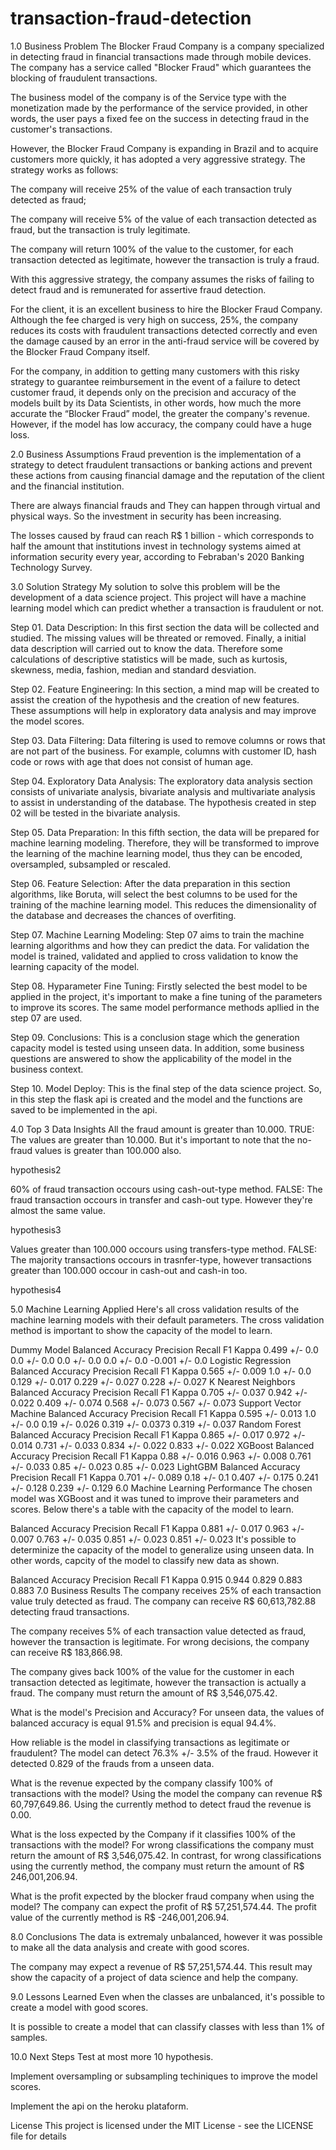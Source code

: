 # transaction-fraud-detection
1.0 Business Problem
The Blocker Fraud Company is a company specialized in detecting fraud in financial transactions made through mobile devices. The company has a service called "Blocker Fraud" which guarantees the blocking of fraudulent transactions.

The business model of the company is of the Service type with the monetization made by the performance of the service provided, in other words, the user pays a fixed fee on the success in detecting fraud in the customer's transactions.

However, the Blocker Fraud Company is expanding in Brazil and to acquire customers more quickly, it has adopted a very aggressive strategy. The strategy works as follows:

The company will receive 25% of the value of each transaction truly detected as fraud;

The company will receive 5% of the value of each transaction detected as fraud, but the transaction is truly legitimate.

The company will return 100% of the value to the customer, for each transaction detected as legitimate, however the transaction is truly a fraud.

With this aggressive strategy, the company assumes the risks of failing to detect fraud and is remunerated for assertive fraud detection.

For the client, it is an excellent business to hire the Blocker Fraud Company. Although the fee charged is very high on success, 25%, the company reduces its costs with fraudulent transactions detected correctly and even the damage caused by an error in the anti-fraud service will be covered by the Blocker Fraud Company itself.

For the company, in addition to getting many customers with this risky strategy to guarantee reimbursement in the event of a failure to detect customer fraud, it depends only on the precision and accuracy of the models built by its Data Scientists, in other words, how much the more accurate the “Blocker Fraud” model, the greater the company's revenue. However, if the model has low accuracy, the company could have a huge loss.

2.0 Business Assumptions
Fraud prevention is the implementation of a strategy to detect fraudulent transactions or banking actions and prevent these actions from causing financial damage and the reputation of the client and the financial institution.

There are always financial frauds and They can happen through virtual and physical ways. So the investment in security has been increasing.

The losses caused by fraud can reach R$ 1 billion - which corresponds to half the amount that institutions invest in technology systems aimed at information security every year, according to Febraban's 2020 Banking Technology Survey.

3.0 Solution Strategy
My solution to solve this problem will be the development of a data science project. This project will have a machine learning model which can predict whether a transaction is fraudulent or not.

Step 01. Data Description: In this first section the data will be collected and studied. The missing values will be threated or removed. Finally, a initial data description will carried out to know the data. Therefore some calculations of descriptive statistics will be made, such as kurtosis, skewness, media, fashion, median and standard desviation.

Step 02. Feature Engineering: In this section, a mind map will be created to assist the creation of the hypothesis and the creation of new features. These assumptions will help in exploratory data analysis and may improve the model scores.

Step 03. Data Filtering: Data filtering is used to remove columns or rows that are not part of the business. For example, columns with customer ID, hash code or rows with age that does not consist of human age.

Step 04. Exploratory Data Analysis: The exploratory data analysis section consists of univariate analysis, bivariate analysis and multivariate analysis to assist in understanding of the database. The hypothesis created in step 02 will be tested in the bivariate analysis.

Step 05. Data Preparation: In this fifth section, the data will be prepared for machine learning modeling. Therefore, they will be transformed to improve the learning of the machine learning model, thus they can be encoded, oversampled, subsampled or rescaled.

Step 06. Feature Selection: After the data preparation in this section algorithms, like Boruta, will select the best columns to be used for the training of the machine learning model. This reduces the dimensionality of the database and decreases the chances of overfiting.

Step 07. Machine Learning Modeling: Step 07 aims to train the machine learning algorithms and how they can predict the data. For validation the model is trained, validated and applied to cross validation to know the learning capacity of the model.

Step 08. Hyparameter Fine Tuning: Firstly selected the best model to be applied in the project, it's important to make a fine tuning of the parameters to improve its scores. The same model performance methods apllied in the step 07 are used.

Step 09. Conclusions: This is a conclusion stage which the generation capacity model is tested using unseen data. In addition, some business questions are answered to show the applicability of the model in the business context.

Step 10. Model Deploy: This is the final step of the data science project. So, in this step the flask api is created and the model and the functions are saved to be implemented in the api.

4.0 Top 3 Data Insights
All the fraud amount is greater than 10.000.
TRUE: The values are greater than 10.000. But it's important to note that the no-fraud values is greater than 100.000 also.

hypothesis2

60% of fraud transaction occours using cash-out-type method.
FALSE: The fraud transaction occours in transfer and cash-out type. However they're almost the same value.

hypothesis3

Values greater than 100.000 occours using transfers-type method.
FALSE: The majority transactions occours in trasnfer-type, however transactions greater than 100.000 occour in cash-out and cash-in too.

hypothesis4

5.0 Machine Learning Applied
Here's all cross validation results of the machine learning models with their default parameters. The cross validation method is important to show the capacity of the model to learn.

Dummy Model
Balanced Accuracy	Precision	Recall	F1	Kappa
0.499 +/- 0.0	0.0 +/- 0.0	0.0 +/- 0.0	0.0 +/- 0.0	-0.001 +/- 0.0
Logistic Regression
Balanced Accuracy	Precision	Recall	F1	Kappa
0.565 +/- 0.009	1.0 +/- 0.0	0.129 +/- 0.017	0.229 +/- 0.027	0.228 +/- 0.027
K Nearest Neighbors
Balanced Accuracy	Precision	Recall	F1	Kappa
0.705 +/- 0.037	0.942 +/- 0.022	0.409 +/- 0.074	0.568 +/- 0.073	0.567 +/- 0.073
Support Vector Machine
Balanced Accuracy	Precision	Recall	F1	Kappa
0.595 +/- 0.013	1.0 +/- 0.0	0.19 +/- 0.026	0.319 +/- 0.0373	0.319 +/- 0.037
Random Forest
Balanced Accuracy	Precision	Recall	F1	Kappa
0.865 +/- 0.017	0.972 +/- 0.014	0.731 +/- 0.033	0.834 +/- 0.022	0.833 +/- 0.022
XGBoost
Balanced Accuracy	Precision	Recall	F1	Kappa
0.88 +/- 0.016	0.963 +/- 0.008	0.761 +/- 0.033	0.85 +/- 0.023	0.85 +/- 0.023
LightGBM
Balanced Accuracy	Precision	Recall	F1	Kappa
0.701 +/- 0.089	0.18 +/- 0.1	0.407 +/- 0.175	0.241 +/- 0.128	0.239 +/- 0.129
6.0 Machine Learning Performance
The chosen model was XGBoost and it was tuned to improve their parameters and scores. Below there's a table with the capacity of the model to learn.

Balanced Accuracy	Precision	Recall	F1	Kappa
0.881 +/- 0.017	0.963 +/- 0.007	0.763 +/- 0.035	0.851 +/- 0.023	0.851 +/- 0.023
It's possible to determinize the capacity of the model to generalize using unseen data. In other words, capcity of the model to classify new data as shown.

Balanced Accuracy	Precision	Recall	F1	Kappa
0.915	0.944	0.829	0.883	0.883
7.0 Business Results
The company receives 25% of each transaction value truly detected as fraud.
The company can receive R$ 60,613,782.88 detecting fraud transactions.

The company receives 5% of each transaction value detected as fraud, however the transaction is legitimate.
For wrong decisions, the company can receive R$ 183,866.98.

The company gives back 100% of the value for the customer in each transaction detected as legitimate, however the transaction is actually a fraud.
The company must return the amount of R$ 3,546,075.42.

What is the model's Precision and Accuracy?
For unseen data, the values of balanced accuracy is equal 91.5% and precision is equal 94.4%.

How reliable is the model in classifying transactions as legitimate or fraudulent?
The model can detect 76.3% +/- 3.5% of the fraud. However it detected 0.829 of the frauds from a unseen data.

What is the revenue expected by the company classify 100% of transactions with the model?
Using the model the company can revenue R$ 60,797,649.86. Using the currently method to detect fraud the revenue is 0.00.

What is the loss expected by the Company if it classifies 100% of the transactions with the model?
For wrong classifications the company must return the amount of R$ 3,546,075.42. In contrast, for wrong classifications using the currently method, the company must return the amount of R$ 246,001,206.94.

What is the profit expected by the blocker fraud company when using the model?
The company can expect the profit of R$ 57,251,574.44. The profit value of the currently method is R$ -246,001,206.94.

8.0 Conclusions
The data is extremaly unbalanced, however it was possible to make all the data analysis and create with good scores.

The company may expect a revenue of R$ 57,251,574.44. This result may show the capacity of a project of data science and help the company.

9.0 Lessons Learned
Even when the classes are unbalanced, it's possible to create a model with good scores.

It is possible to create a model that can classify classes with less than 1% of samples.

10.0 Next Steps
Test at most more 10 hypothesis.

Implement oversampling or subsampling techiniques to improve the model scores.

Implement the api on the heroku plataform.

License
This project is licensed under the MIT License - see the LICENSE file for details
